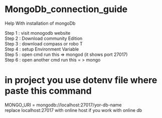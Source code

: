# MongoDb_connection_guide
Help With installation of mongoDb 

Step 1 : visit monogodb website 
<br>
Step 2 : Download community Edition <br>
Step 3 : download compass or robo T <br>
Step 4 : setup Environment Variable <br>
Step 5 : open cmd run  this => mongod (it shows port 27017) <br>
Step 6 : open another cmd run this = > mongo <br>

# in project you use dotenv file where paste this command 
   MONGO_URI = mongodb://localhost:27017/yor-db-name <br>
   replace localhost:27017 with online host if you work with online db

